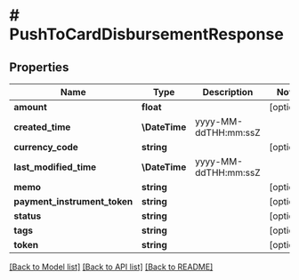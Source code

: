 # # PushToCardDisbursementResponse

## Properties

Name | Type | Description | Notes
------------ | ------------- | ------------- | -------------
**amount** | **float** |  | [optional]
**created_time** | **\DateTime** | yyyy-MM-ddTHH:mm:ssZ |
**currency_code** | **string** |  | [optional]
**last_modified_time** | **\DateTime** | yyyy-MM-ddTHH:mm:ssZ |
**memo** | **string** |  | [optional]
**payment_instrument_token** | **string** |  | [optional]
**status** | **string** |  | [optional]
**tags** | **string** |  | [optional]
**token** | **string** |  | [optional]

[[Back to Model list]](../../README.md#models) [[Back to API list]](../../README.md#endpoints) [[Back to README]](../../README.md)

